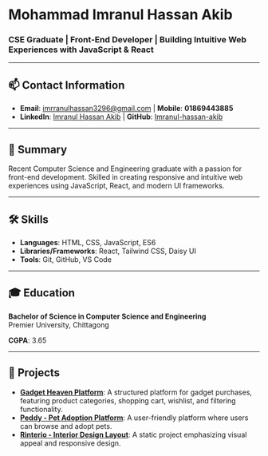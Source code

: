 # Mohammad Imranul Hassan Akib

### CSE Graduate | Front-End Developer | Building Intuitive Web Experiences with JavaScript & React  

---

## 📫 Contact Information
- **Email**: [imrranulhassan3296@gmail.com](mailto:imrranulhassan3296@gmail.com) | **Mobile**: **01869443885**
- **LinkedIn**: [Imranul Hassan Akib](https://www.linkedin.com/in/mohammad-imranul-hassan-akib-73a510245/) | **GitHub**: [Imranul-hassan-akib](https://github.com/Imranul-hassan) 
  

---

## 📝 Summary
Recent Computer Science and Engineering graduate with a passion for front-end development. Skilled in creating responsive and intuitive web experiences using JavaScript, React, and modern UI frameworks. 

---

## 🛠️ Skills
- **Languages**: HTML, CSS, JavaScript, ES6
- **Libraries/Frameworks**: React, Tailwind CSS, Daisy UI
- **Tools**: Git, GitHub, VS Code

---

## 🎓 Education
**Bachelor of Science in Computer Science and Engineering**  
Premier University, Chittagong

**CGPA**: 3.65

---

## 📂 Projects
- **[Gadget Heaven Platform](https://github.com/Imranul-hassan/gadget-heaven-platform)**: A structured platform for gadget purchases, featuring product categories, shopping cart, wishlist, and filtering functionality.
- **[Peddy - Pet Adoption Platform](https://github.com/Imranul-hassan/pet_adoption_platform_javascript)**: A user-friendly platform where users can browse and adopt pets.
- **[Rinterio - Interior Design Layout](https://imranul-hassan.github.io/interio-design-tailwind/)**: A static project emphasizing visual appeal and responsive design.
